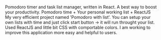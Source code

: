 Pomodoro timer and task list manager, written in React. A best way to boost your productivity. Pomodoro time + Your personal working list + ReactJS My very efficient project named 'Pomodoro with list'. You can setup your own lists with time and just click start button -> it will run throught your list. Used ReactJS and little bit CSS with comportable colors. I am working to improve this application more easy and helpful to users.

